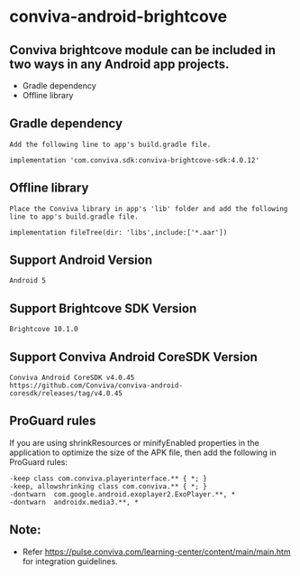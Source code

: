 # conviva-android-brightcove

## Conviva brightcove module can be included in two ways in any Android app projects.

* Gradle dependency
* Offline library

## Gradle dependency
    Add the following line to app's build.gradle file.
    
    implementation 'com.conviva.sdk:conviva-brightcove-sdk:4.0.12'
    
## Offline library
    Place the Conviva library in app's 'lib' folder and add the following line to app's build.gradle file.
    
    implementation fileTree(dir: 'libs',include:['*.aar'])
    
## Support Android Version    
    Android 5

## Support Brightcove SDK Version    
    Brightcove 10.1.0

## Support Conviva Android CoreSDK Version
    Conviva Android CoreSDK v4.0.45
    https://github.com/Conviva/conviva-android-coresdk/releases/tag/v4.0.45

## ProGuard rules
If you are using shrinkResources or minifyEnabled properties in the application to optimize the size of the APK file, then add the following in ProGuard rules:
```
-keep class com.conviva.playerinterface.** { *; }
-keep, allowshrinking class com.conviva.** { *; }
-dontwarn  com.google.android.exoplayer2.ExoPlayer.**, *
-dontwarn  androidx.media3.**, *
```

## Note:  

* Refer https://pulse.conviva.com/learning-center/content/main/main.htm for integration guidelines.
